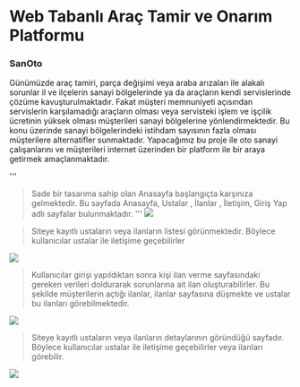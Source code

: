 # Web Tabanlı Araç Tamir ve Onarım Platformu
### SanOto

Günümüzde araç tamiri, parça değişimi veya araba arızaları ile alakalı sorunlar il ve ilçelerin sanayi bölgelerinde ya da araçların kendi servislerinde çözüme kavuşturulmaktadır. Fakat müşteri memnuniyeti açısından servislerin karşılamadığı araçların olması veya servisteki işlem ve işçilik ücretinin yüksek olması müşterileri sanayi bölgelerine yönlendirmektedir. Bu konu üzerinde sanayi bölgelerindeki istihdam sayısının fazla olması müşterilere alternatifler sunmaktadır. Yapacağımız bu proje ile oto sanayi çalışanlarını ve müşterileri internet üzerinden bir platform ile bir araya getirmek amaçlanmaktadır.


'''
> Sade bir tasarıma sahip olan Anasayfa başlangıçta karşınıza gelmektedir. Bu sayfada Anasayfa, Ustalar , İlanlar , İletişim, Giriş Yap adlı sayfalar bulunmaktadır.
'''
![](https://i.hizliresim.com/PZOkKu.jpg)


> Siteye kayıtlı ustaların veya ilanların listesi görünmektedir. Böylece kullanıcılar ustalar ile iletişime geçebilirler 

![](https://i.hizliresim.com/rcfLgo.jpg)


> Kullanıcılar girişi yapıldıktan sonra kişi ilan verme sayfasındaki gereken verileri doldurarak sorunlarına ait ilan oluşturabilirler. Bu şekilde müşterilerin açtığı ilanlar, ilanlar sayfasına düşmekte ve ustalar bu ilanları görebilmektedir. 

![](https://i.hizliresim.com/fspbQC.jpg)


> Siteye kayıtlı ustaların veya ilanların detaylarının göründüğü sayfadır. Böylece kullanıcılar ustalar ile iletişime geçebilirler veya ilanları görebilir.

![](https://i.hizliresim.com/Apcf0O.jpg)



